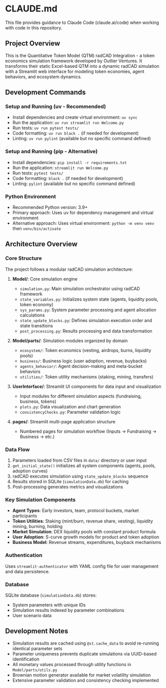 # CLAUDE.md

This file provides guidance to Claude Code (claude.ai/code) when working with code in this repository.

## Project Overview

This is the Quantitative Token Model (QTM) radCAD Integration - a token economics simulation framework developed by Outlier Ventures. It transforms their static Excel-based QTM into a dynamic radCAD simulation with a Streamlit web interface for modeling token economies, agent behaviors, and ecosystem dynamics.

## Development Commands

### Setup and Running (uv - Recommended)
- Install dependencies and create virtual environment: `uv sync`
- Run the application: `uv run streamlit run Welcome.py`
- Run tests: `uv run pytest tests/`
- Code formatting: `uv run black .` (if needed for development)
- Linting: `uv run pylint` (available but no specific command defined)

### Setup and Running (pip - Alternative)
- Install dependencies: `pip install -r requirements.txt`
- Run the application: `streamlit run Welcome.py`
- Run tests: `pytest tests/`
- Code formatting: `black .` (if needed for development)
- Linting: `pylint` (available but no specific command defined)

### Python Environment
- Recommended Python version: 3.9+
- Primary approach: Uses uv for dependency management and virtual environment
- Alternative approach: Uses virtual environment: `python -m venv venv` then `venv/bin/activate`

## Architecture Overview

### Core Structure
The project follows a modular radCAD simulation architecture:

1. **Model/**: Core simulation engine
   - `simulation.py`: Main simulation orchestrator using radCAD framework
   - `state_variables.py`: Initializes system state (agents, liquidity pools, token economy)
   - `sys_params.py`: System parameter processing and agent allocation calculations
   - `state_update_blocks.py`: Defines simulation execution order and state transitions
   - `post_processing.py`: Results processing and data transformation

2. **Model/parts/**: Simulation modules organized by domain
   - `ecosystem/`: Token economics (vesting, airdrops, burns, liquidity pools)
   - `business/`: Business logic (user adoption, revenue, buybacks)
   - `agents_behavior/`: Agent decision-making and meta-bucket behaviors
   - `utilities/`: Token utility mechanisms (staking, mining, transfers)

3. **UserInterface/**: Streamlit UI components for data input and visualization
   - Input modules for different simulation aspects (fundraising, business, tokens)
   - `plots.py`: Data visualization and chart generation
   - `consistencyChecks.py`: Parameter validation logic

4. **pages/**: Streamlit multi-page application structure
   - Numbered pages for simulation workflow (Inputs → Fundraising → Business → etc.)

### Data Flow
1. Parameters loaded from CSV files in `data/` directory or user input
2. `get_initial_state()` initializes all system components (agents, pools, adoption curves)
3. radCAD executes simulation using `state_update_blocks` sequence
4. Results stored in SQLite (`simulationData.db`) for caching
5. Post-processing generates metrics and visualizations

### Key Simulation Components
- **Agent Types**: Early investors, team, protocol buckets, market participants
- **Token Utilities**: Staking (mint/burn, revenue share, vesting), liquidity mining, burning, holding
- **Market Simulation**: DEX liquidity pools with constant product formula
- **User Adoption**: S-curve growth models for product and token adoption
- **Business Model**: Revenue streams, expenditures, buyback mechanisms

### Authentication
Uses `streamlit-authenticator` with YAML config file for user management and data persistence.

### Database
SQLite database (`simulationData.db`) stores:
- System parameters with unique IDs
- Simulation results indexed by parameter combinations
- User scenario data

## Development Notes

- Simulation results are cached using `@st.cache_data` to avoid re-running identical parameter sets
- Parameter uniqueness prevents duplicate simulations via UUID-based identification
- All monetary values processed through utility functions in `Model/parts/utils.py`
- Brownian motion generator available for market volatility simulation
- Extensive parameter validation and consistency checking implemented